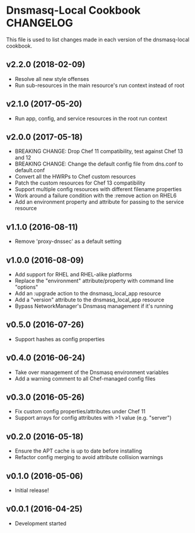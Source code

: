 # Dnsmasq-Local Cookbook CHANGELOG

This file is used to list changes made in each version of the dnsmasq-local
cookbook.

## v2.2.0 (2018-02-09)

- Resolve all new style offenses
- Run sub-resources in the main resource's run context instead of root

## v2.1.0 (2017-05-20)

- Run app, config, and service resources in the root run context

## v2.0.0 (2017-05-18)

- BREAKING CHANGE: Drop Chef 11 compatibility, test against Chef 13 and 12
- BREAKING CHANGE: Change the default config file from dns.conf to default.conf
- Convert all the HWRPs to Chef custom resources
- Patch the custom resources for Chef 13 compatibility
- Support multiple config resources with different filename properties
- Work around a failure condition with the :remove action on RHEL6
- Add an environment property and attribute for passing to the service resource

## v1.1.0 (2016-08-11)

- Remove 'proxy-dnssec' as a default setting

## v1.0.0 (2016-08-09)

- Add support for RHEL and RHEL-alike platforms
- Replace the "environment" attribute/property with command line "options"
- Add an :upgrade action to the dnsmasq_local_app resource
- Add a "version" attribute to the dnsmasq_local_app resource
- Bypass NetworkManager's Dnsmasq management if it's running

## v0.5.0 (2016-07-26)

- Support hashes as config properties

## v0.4.0 (2016-06-24)

- Take over management of the Dnsmasq environment variables
- Add a warning comment to all Chef-managed config files

## v0.3.0 (2016-05-26)

- Fix custom config properties/attributes under Chef 11
- Support arrays for config attributes with >1 value (e.g. "server")

## v0.2.0 (2016-05-18)

- Ensure the APT cache is up to date before installing
- Refactor config merging to avoid attribute collision warnings

## v0.1.0 (2016-05-06)

- Initial release!

## v0.0.1 (2016-04-25)

- Development started
